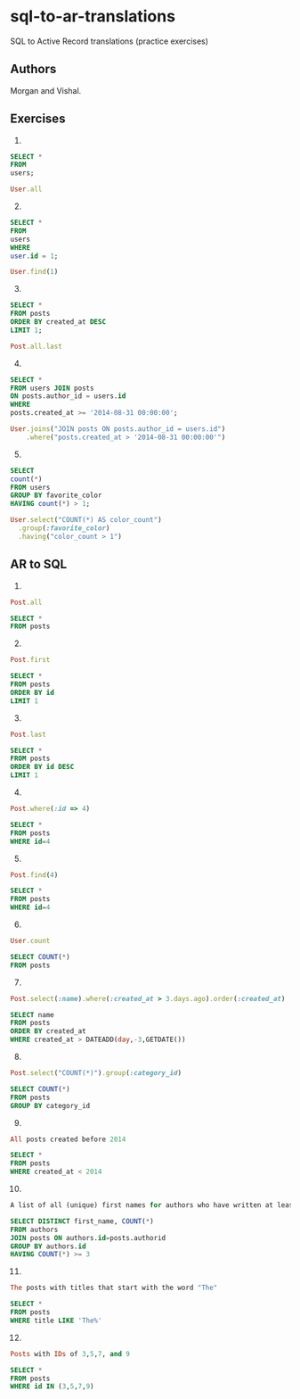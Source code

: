 # sql-to-ar-translations
SQL to Active Record translations (practice exercises)

## Authors
Morgan and Vishal.

## Exercises

1)
```sql
SELECT *
FROM
users;
```
```ruby
User.all
```

2)
```sql
SELECT *
FROM
users
WHERE
user.id = 1;
```
```ruby
User.find(1)
```

3)
```sql
SELECT *
FROM posts
ORDER BY created_at DESC
LIMIT 1;
```
```ruby
Post.all.last
```

4)
```sql
SELECT *
FROM users JOIN posts
ON posts.author_id = users.id
WHERE
posts.created_at >= '2014-08-31 00:00:00';
```
```ruby
User.joins("JOIN posts ON posts.author_id = users.id")
    .where("posts.created_at > '2014-08-31 00:00:00'")
```

5)
```sql
SELECT
count(*)
FROM users
GROUP BY favorite_color
HAVING count(*) > 1;
```
```ruby
User.select("COUNT(*) AS color_count")
  .group(:favorite_color)
  .having("color_count > 1")
```

## AR to SQL

1)
```ruby
Post.all
```
```sql
SELECT *
FROM posts
```

2)
```ruby
Post.first
```

```sql
SELECT *
FROM posts
ORDER BY id
LIMIT 1
```

3)
```ruby
Post.last
```

```sql
SELECT *
FROM posts
ORDER BY id DESC
LIMIT 1
```

4)
```ruby
Post.where(:id => 4)
```

```sql
SELECT *
FROM posts
WHERE id=4
```

5)
```ruby
Post.find(4)
```

```sql
SELECT *
FROM posts
WHERE id=4
```

6)
```ruby
User.count
```

```sql
SELECT COUNT(*)
FROM posts
```

7)
```ruby
Post.select(:name).where(:created_at > 3.days.ago).order(:created_at)
```

```sql
SELECT name
FROM posts
ORDER BY created_at
WHERE created_at > DATEADD(day,-3,GETDATE())
```

8)
```ruby
Post.select("COUNT(*)").group(:category_id)
```

```sql
SELECT COUNT(*)
FROM posts
GROUP BY category_id
```

9)
```ruby
All posts created before 2014
```

```sql
SELECT *
FROM posts
WHERE created_at < 2014
```

10)
```ruby
A list of all (unique) first names for authors who have written at least 3 posts
```

```sql
SELECT DISTINCT first_name, COUNT(*)
FROM authors
JOIN posts ON authors.id=posts.authorid
GROUP BY authors.id
HAVING COUNT(*) >= 3
```

11)
```ruby
The posts with titles that start with the word "The"
```

```sql
SELECT *
FROM posts
WHERE title LIKE 'The%'
```

12)
```ruby
Posts with IDs of 3,5,7, and 9
```

```sql
SELECT *
FROM posts
WHERE id IN (3,5,7,9)
```